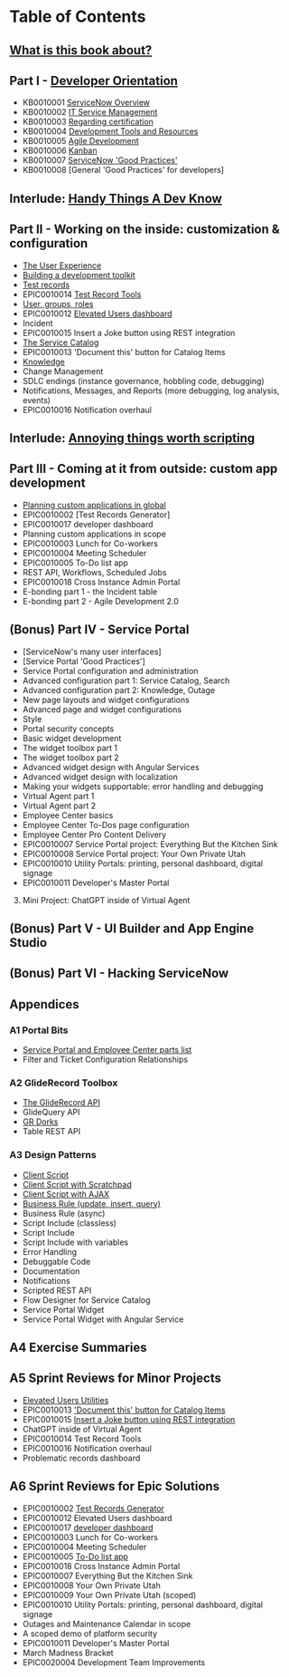 # Table of Contents

## [What is this book about?](ch00.md)

## Part I - [Developer Orientation](ch01_00.md)

* KB0010001 [ServiceNow Overview](ch01_01.md)
* KB0010002 [IT Service Management](ch01_02.md)
* KB0010003 [Regarding certification](ch01_03.md)
* KB0010004 [Development Tools and Resources](ch01_04.md)
* KB0010005 [Agile Development](ch01_05.md)
* KB0010006 [Kanban](ch01_06.md)
* KB0010007 [ServiceNow 'Good Practices'](ch01_07.md)
* KB0010008 [General 'Good Practices' for developers]

## Interlude: [Handy Things A Dev Know](interlude_02.md)

## Part II - Working on the inside: customization & configuration

* [The User Experience](ch02_01.md)
* [Building a development toolkit](ch02_02.md)
* [Test records](ch02_03.md)
* EPIC0010014 [Test Record Tools](EPIC0010014.md)
* [User, groups, roles](ch02_04.md)
* EPIC0010012 [Elevated Users dashboard](EPIC0010012.md)
* Incident
* EPIC0010015 Insert a Joke button using REST integration
* [The Service Catalog](ch02_07.md)
* EPIC0010013 'Document this' button for Catalog Items
* [Knowledge](ch02_09.md)
* Change Management
* SDLC endings (instance governance, hobbling code, debugging)
* Notifications, Messages, and Reports (more debugging, log analysis, events)
* EPIC0010016 Notification overhaul

## Interlude: [Annoying things worth scripting](interlude_01.md)

## Part III - Coming at it from outside: custom app development

* [Planning custom applications in global](ch03_01.md)
* EPIC0010002 [Test Records Generator]
* EPIC0010017 developer dashboard
* Planning custom applications in scope
* EPIC0010003 Lunch for Co-workers
* EPIC0010004 Meeting Scheduler
* EPIC0010005 To-Do list app
* REST API, Workflows, Scheduled Jobs
* EPIC0010018 Cross Instance Admin Portal
* E-bonding part 1 - the Incident table
* E-bonding part 2 - Agile Development 2.0

## (Bonus) Part IV - Service Portal
* [ServiceNow's many user interfaces]
* [Service Portal 'Good Practices']
* Service Portal configuration and administration
* Advanced configuration part 1: Service Catalog, Search
* Advanced configuration part 2: Knowledge, Outage
* New page layouts and widget configurations
* Advanced page and widget configurations
* Style
* Portal security concepts
* Basic widget development
* The widget toolbox part 1
* The widget toolbox part 2
* Advanced widget design with Angular Services
* Advanced widget design with localization
* Making your widgets supportable: error handling and debugging
* Virtual Agent part 1
* Virtual Agent part 2
* Employee Center basics
* Employee Center To-Dos page configuration
* Employee Center Pro Content Delivery
* EPIC0010007 Service Portal project: Everything But the Kitchen Sink
* EPIC0010008 Service Portal project: Your Own Private Utah
* EPIC0010010 Utility Portals: printing, personal dashboard, digital signage
* EPIC0010011 Developer's Master Portal

03. Mini Project: ChatGPT inside of Virtual Agent

## (Bonus) Part V - UI Builder and App Engine Studio

## (Bonus) Part VI - Hacking ServiceNow

## Appendices

### A1 Portal Bits

* [Service Portal and Employee Center parts list](a1_01.md)
* Filter and Ticket Configuration Relationships

### A2 GlideRecord Toolbox

* [The GlideRecord API](a2_01.md)
* GlideQuery API
* [GR Dorks](a2_02.md)
* Table REST API

### A3 Design Patterns

* [Client Script](a3_01.md)
* [Client Script with Scratchpad](a3_02.md)
* [Client Script with AJAX](a3_03.md)
* [Business Rule (update, insert, query)](a3_04.md)
* Business Rule (async)
* Script Include (classless)
* Script Include 
* Script Include with variables
* Error Handling
* Debuggable Code
* Documentation
* Notifications
* Scripted REST API
* Flow Designer for Service Catalog
* Service Portal Widget
* Service Portal Widget with Angular Service


## A4 Exercise Summaries


## A5 Sprint Reviews for Minor Projects
* [Elevated Users Utilities](a5_01.md)
* EPIC0010013 ['Document this' button for Catalog Items](a5_02.md)
* EPIC0010015 [Insert a Joke button using REST integration](a5_03.md)
* ChatGPT inside of Virtual Agent
* EPIC0010014 Test Record Tools
* EPIC0010016 Notification overhaul
* Problematic records dashboard

## A6 Sprint Reviews for Epic Solutions
* EPIC0010002 [Test Records Generator](a6_01.md)
* EPIC0010012 Elevated Users dashboard
* EPIC0010017 [developer dashboard](a6_02.md)
* EPIC0010003 Lunch for Co-workers
* EPIC0010004 Meeting Scheduler
* EPIC0010005 [To-Do list app](a6_05.md)
* EPIC0010018 Cross Instance Admin Portal
* EPIC0010007 Everything But the Kitchen Sink
* EPIC0010008 Your Own Private Utah
* EPIC0010009 Your Own Private Utah (scoped)
* EPIC0010010 Utility Portals: printing, personal dashboard, digital signage
* Outages and Maintenance Calendar in scope
* A scoped demo of platform security
* EPIC0010011 Developer's Master Portal
* March Madness Bracket
* EPIC0020004 Development Team Improvements 


